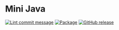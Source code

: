 # Mini Java

[![Lint commit message](https://github.com/yannickkirschen/mini-java/actions/workflows/commit-lint.yml/badge.svg)](https://github.com/yannickkirschen/mini-java/actions/workflows/commit-lint.yml)
[![Package](https://github.com/yannickkirschen/mini-java/actions/workflows/maven-package.yml/badge.svg)](https://github.com/yannickkirschen/mini-java/actions/workflows/maven-package.yml)
[![GitHub release](https://img.shields.io/github/release/yannickkirschen/mini-java.svg)](https://github.com/yannickkirschen/mini-java/releases/)
